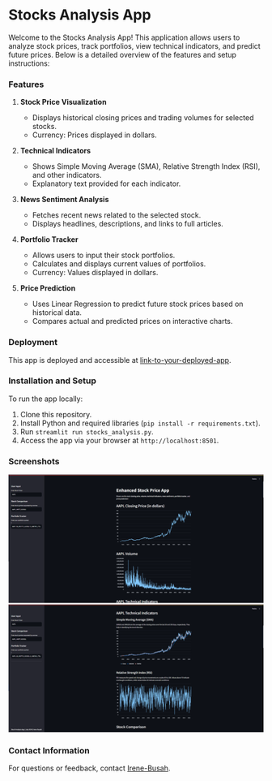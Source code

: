 # Stocks Analysis App

Welcome to the Stocks Analysis App! This application allows users to analyze stock prices, track portfolios, view technical indicators, and predict future prices. Below is a detailed overview of the features and setup instructions:

### Features

1. **Stock Price Visualization**
   - Displays historical closing prices and trading volumes for selected stocks.
   - Currency: Prices displayed in dollars.

2. **Technical Indicators**
   - Shows Simple Moving Average (SMA), Relative Strength Index (RSI), and other indicators.
   - Explanatory text provided for each indicator.

3. **News Sentiment Analysis**
   - Fetches recent news related to the selected stock.
   - Displays headlines, descriptions, and links to full articles.

4. **Portfolio Tracker**
   - Allows users to input their stock portfolios.
   - Calculates and displays current values of portfolios.
   - Currency: Values displayed in dollars.

5. **Price Prediction**
   - Uses Linear Regression to predict future stock prices based on historical data.
   - Compares actual and predicted prices on interactive charts.

### Deployment

This app is deployed and accessible at [link-to-your-deployed-app](https://fortune-stock-analysis-app.streamlit.app/).

### Installation and Setup

To run the app locally:

1. Clone this repository.
2. Install Python and required libraries (`pip install -r requirements.txt`).
3. Run `streamlit run stocks_analysis.py`.
4. Access the app via your browser at `http://localhost:8501`.

### Screenshots

![Screenshot 1](/stocks_app/screenshots/1.png)
![Screenshot 2](/stocks_app/screenshots/2.png)

### Contact Information

For questions or feedback, contact [Irene-Busah](mailto:i.busah123@gmail.com).
